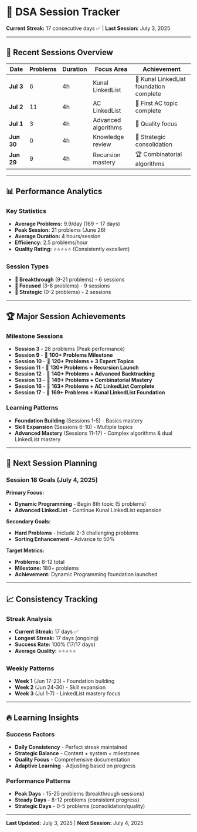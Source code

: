 # 📅 DSA Session Tracker

**Current Streak:** 17 consecutive days ✅ | **Last Session:** July 3, 2025

---

## 🎯 Recent Sessions Overview

| Date | Problems | Duration | Focus Area | Achievement |
|------|----------|----------|------------|-------------|
| **Jul 3** | 6 | 4h | Kunal LinkedList | 🎉 Kunal LinkedList foundation complete |
| **Jul 2** | 11 | 4h | AC LinkedList | 🎉 First AC topic complete |
| **Jul 1** | 3 | 4h | Advanced algorithms | 🎯 Quality focus |
| **Jun 30** | 0 | 4h | Knowledge review | 🧠 Strategic consolidation |
| **Jun 29** | 9 | 4h | Recursion mastery | 🏆 Combinatorial algorithms |

---

## 📊 Performance Analytics

### **Key Statistics**
- **Average Problems:** 9.9/day (169 ÷ 17 days)
- **Peak Session:** 21 problems (June 26)
- **Average Duration:** 4 hours/session
- **Efficiency:** 2.5 problems/hour
- **Quality Rating:** ⭐⭐⭐⭐⭐ (Consistently excellent)

### **Session Types**
- **🎉 Breakthrough** (9-21 problems) - 6 sessions
- **🎯 Focused** (3-8 problems) - 9 sessions
- **🧠 Strategic** (0-2 problems) - 2 sessions

---

## 🏆 Major Session Achievements

### **Milestone Sessions**
- **Session 3** - 28 problems (Peak performance)
- **Session 9** - 🎉 **100+ Problems Milestone**
- **Session 10** - 🎉 **120+ Problems + 3 Expert Topics**
- **Session 11** - 🎉 **130+ Problems + Recursion Launch**
- **Session 12** - 🎉 **140+ Problems + Advanced Backtracking**
- **Session 13** - 🎉 **149+ Problems + Combinatorial Mastery**
- **Session 16** - 🎉 **163+ Problems + AC LinkedList Complete**
- **Session 17** - 🎉 **169+ Problems + Kunal LinkedList Foundation**

### **Learning Patterns**
- **Foundation Building** (Sessions 1-5) - Basics mastery
- **Skill Expansion** (Sessions 6-10) - Multiple topics
- **Advanced Mastery** (Sessions 11-17) - Complex algorithms & dual LinkedList mastery

---

## 🎯 Next Session Planning

### **Session 18 Goals (July 4, 2025)**
**Primary Focus:**
- **Dynamic Programming** - Begin 8th topic (5 problems)
- **Advanced LinkedList** - Continue Kunal LinkedList expansion

**Secondary Goals:**
- **Hard Problems** - Include 2-3 challenging problems
- **Sorting Enhancement** - Advance to 50%

**Target Metrics:**
- **Problems:** 8-12 total
- **Milestone:** 180+ problems
- **Achievement:** Dynamic Programming foundation launched

---

## 📈 Consistency Tracking

### **Streak Analysis**
- **Current Streak:** 17 days ✅
- **Longest Streak:** 17 days (ongoing)
- **Success Rate:** 100% (17/17 days)
- **Average Quality:** ⭐⭐⭐⭐⭐

### **Weekly Patterns**
- **Week 1** (Jun 17-23) - Foundation building
- **Week 2** (Jun 24-30) - Skill expansion
- **Week 3** (Jul 1-7) - LinkedList mastery focus

---

## 🔥 Learning Insights

### **Success Factors**
- **Daily Consistency** - Perfect streak maintained
- **Strategic Balance** - Content + system + milestones
- **Quality Focus** - Comprehensive documentation
- **Adaptive Learning** - Adjusting based on progress

### **Performance Patterns**
- **Peak Days** - 15-25 problems (breakthrough sessions)
- **Steady Days** - 8-12 problems (consistent progress)
- **Strategic Days** - 0-5 problems (consolidation/quality)

---

**Last Updated:** July 3, 2025 | **Next Session:** July 4, 2025 